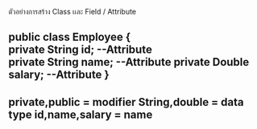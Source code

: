 ตัวอย่างการสร้าง Class เเละ Field / Attribute

public class Employee {													
  private String id; --Attribute  
	private String name; --Attribute
	private Double salary; --Attribute
}
----------------------
private,public = modifier
String,double = data type
id,name,salary = name
----------------------



